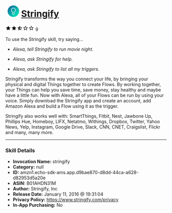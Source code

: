 # &nbsp;<img src="skill_icon" alt="Stringify icon" width="36"> [Stringify](http://alexa.amazon.com/#skills/amzn1.echo-sdk-ams.app.d9bae870-d8dd-44ca-a628-d82953d5a20e)
![2.8 stars](../../images/ic_star_black_18dp_1x.png)![2.8 stars](../../images/ic_star_black_18dp_1x.png)![2.8 stars](../../images/ic_star_half_black_18dp_1x.png)![2.8 stars](../../images/ic_star_border_black_18dp_1x.png)![2.8 stars](../../images/ic_star_border_black_18dp_1x.png) 9

To use the Stringify skill, try saying...

* *Alexa, tell Stringify to run movie night.*

* *Alexa, ask Stringify for help.*

* *Alexa, ask Stringify to list all my triggers.*

Stringify transforms the way you connect your life, by bringing your physical and digital Things together to create Flows. By working together, your Things can help you save time, save money, stay healthy and maybe have a little fun. Now with Alexa, all of your Flows can be run by using your voice. Simply download the Stringify app and create an account, add Amazon Alexa and build a Flow using it as the trigger.

Stringify also works well with: SmartThings, Fitbit, Nest, Jawbone Up, Phillips Hue, Homeboy, LIFX, Netatmo, Withings,  Dropbox, Twitter, Yahoo News, Yelp, Instagram, Google Drive, Slack, CNN, CNET, Craigslist, Flickr and many, many more.

***

### Skill Details

* **Invocation Name:** stringify
* **Category:** null
* **ID:** amzn1.echo-sdk-ams.app.d9bae870-d8dd-44ca-a628-d82953d5a20e
* **ASIN:** B01AHDN31M
* **Author:** Stringify, Inc
* **Release Date:** January 11, 2016 @ 19:31:04
* **Privacy Policy:** https://www.stringify.com/privacy
* **In-App Purchasing:** No
